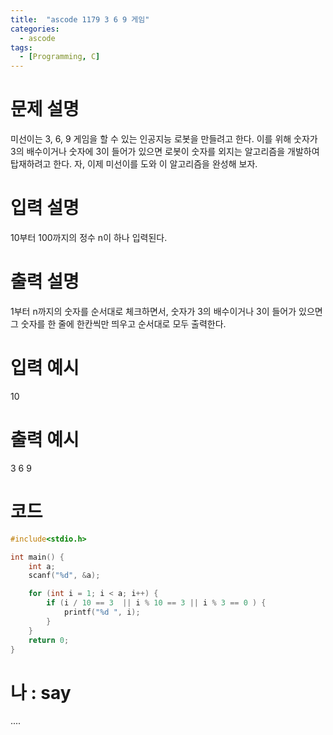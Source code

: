 ```yaml
---
title:  "ascode 1179 3 6 9 게임"
categories:
  - ascode
tags:
  - [Programming, C]
---
```


# 문제 설명
미선이는 3, 6, 9 게임을 할 수 있는 인공지능 로봇을 만들려고 한다. 이를 위해 숫자가 3의 배수이거나 숫자에 3이 들어가 있으면 로봇이 숫자를 외지는 알고리즘을 개발하여 탑재하려고 한다. 자, 이제 미선이를 도와 이 알고리즘을 완성해 보자.
# 입력 설명
10부터 100까지의 정수 n이 하나 입력된다.
# 출력 설명
1부터 n까지의 숫자를 순서대로 체크하면서, 숫자가 3의 배수이거나 3이 들어가 있으면 그 숫자를 한 줄에 한칸씩만 띄우고 순서대로 모두 출력한다.
# 입력 예시
10
# 출력 예시
3 6 9 
# 코드

```c
#include<stdio.h>

int main() {
    int a;
    scanf("%d", &a);

    for (int i = 1; i < a; i++) {
        if (i / 10 == 3  || i % 10 == 3 || i % 3 == 0 ) {
            printf("%d ", i);
        }
    }
	return 0;
}
```

# 나 : say
....
